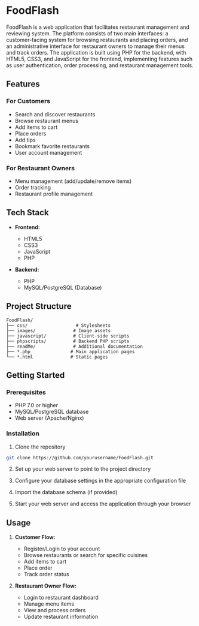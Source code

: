 # FoodFlash

FoodFlash is a web application that facilitates restaurant management and reviewing system. The platform consists of two main interfaces: a customer-facing system for browsing restaurants and placing orders, and an administrative interface for restaurant owners to manage their menus and track orders. The application is built using PHP for the backend, with HTML5, CSS3, and JavaScript for the frontend, implementing features such as user authentication, order processing, and restaurant management tools.

## Features

### For Customers
- Search and discover restaurants
- Browse restaurant menus
- Add items to cart
- Place orders
- Add tips
- Bookmark favorite restaurants
- User account management

### For Restaurant Owners
- Menu management (add/update/remove items)
- Order tracking
- Restaurant profile management

## Tech Stack

- **Frontend:**
  - HTML5
  - CSS3
  - JavaScript
  - PHP

- **Backend:**
  - PHP
  - MySQL/PostgreSQL (Database)

## Project Structure

```
FoodFlash/
├── css/                  # Stylesheets
├── images/              # Image assets
├── javascript/          # Client-side scripts
├── phpscripts/          # Backend PHP scripts
├── readMe/              # Additional documentation
├── *.php               # Main application pages
└── *.html              # Static pages
```

## Getting Started

### Prerequisites
- PHP 7.0 or higher
- MySQL/PostgreSQL database
- Web server (Apache/Nginx)

### Installation

1. Clone the repository
```bash
git clone https://github.com/yourusername/FoodFlash.git
```

2. Set up your web server to point to the project directory

3. Configure your database settings in the appropriate configuration file

4. Import the database schema (if provided)

5. Start your web server and access the application through your browser

## Usage

1. **Customer Flow:**
   - Register/Login to your account
   - Browse restaurants or search for specific cuisines
   - Add items to cart
   - Place order
   - Track order status

2. **Restaurant Owner Flow:**
   - Login to restaurant dashboard
   - Manage menu items
   - View and process orders
   - Update restaurant information
